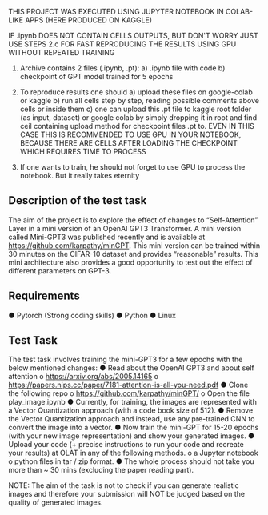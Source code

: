 THIS PROJECT WAS EXECUTED USING JUPYTER NOTEBOOK IN COLAB-LIKE APPS (HERE PRODUCED ON KAGGLE)

IF .ipynb DOES NOT CONTAIN CELLS OUTPUTS, 
BUT DON'T WORRY JUST USE STEPS 2.c FOR FAST REPRODUCING THE RESULTS USING GPU WITHOUT REPEATED TRAINING

1. Archive contains 2 files (.ipynb, .pt):
	a) .ipynb file with code
	b) checkpoint of GPT model trained for 5 epochs

2. To reproduce results one should 
	a) upload these files on google-colab or kaggle
	b) run all cells step by step, reading possible comments above cells or inside them
	c) one can upload this .pt file to kaggle root folder (as input, dataset) or google colab by simply dropping it in root and find ceil containing upload method for checkpoint files .pt to. EVEN IN THIS CASE THIS IS RECOMMENDED TO USE GPU IN YOUR NOTEBOOK, BECAUSE THERE ARE CELLS AFTER LOADING THE CHECKPOINT WHICH REQUIRES TIME TO PROCESS

3. If one wants to train, he should not forget to use GPU to process the notebook. But it really takes eternity

## Description of the test task
The aim of the project is to explore the effect of changes to “Self-Attention” Layer in a mini
version of an OpenAI GPT3 Transformer. A mini version called Mini-GPT3 was published
recently and is available at https://github.com/karpathy/minGPT. This mini version can be
trained within 30 minutes on the CIFAR-10 dataset and provides “reasonable” results. This
mini architecture also provides a good opportunity to test out the effect of different
parameters on GPT-3.
## Requirements
● Pytorch (Strong coding skills)
● Python
● Linux
## Test Task
The test task involves training the mini-GPT3 for a few epochs with the below mentioned
changes:
● Read about the OpenAI GPT3 and about self attention
	o https://arxiv.org/abs/2005.14165
	o https://papers.nips.cc/paper/7181-attention-is-all-you-need.pdf
● Clone the following repo
	o https://github.com/karpathy/minGPT/
	o Open the file play_image.ipynb
● Currently, for training, the images are represented with a Vector Quantization
approach (with a code book size of 512).
● Remove the Vector Quantization approach and instead, use any pre-trained CNN
to convert the image into a vector.
● Now train the mini-GPT for 15-20 epochs (with your new image representation) and
show your generated images.
● Upload your code (+ precise instructions to run your code and recreate your results)
at OLAT in any of the following methods.
	o a Jupyter notebook
	o python files in tar / zip format.
● The whole process should not take you more than ~ 30 mins (excluding the paper
reading part).

NOTE: The aim of the task is not to check if you can generate realistic images and
therefore your submission will NOT be judged based on the quality of generated images.
